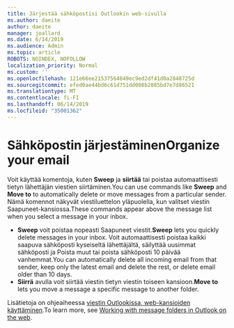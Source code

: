 ```yaml
---
title: Järjestää sähköpostisi Outlookin web-sivulla
ms.author: daeite
author: daeite
manager: joallard
ms.date: 6/14/2019
ms.audience: Admin
ms.topic: article
ROBOTS: NOINDEX, NOFOLLOW
localization_priority: Normal
ms.custom: ''
ms.openlocfilehash: 121e66ee21537564849ec9ed2df41d0a2848725d
ms.sourcegitcommit: efed0ae44bd6c61d751dd008b2885bd7e7d86521
ms.translationtype: MT
ms.contentlocale: fi-FI
ms.lasthandoff: 06/14/2019
ms.locfileid: "35001362"
---
```

# <a name="organize-your-email"></a><span data-ttu-id="0cd4a-102">Sähköpostin järjestäminen</span><span class="sxs-lookup"><span data-stu-id="0cd4a-102">Organize your email</span></span>

<span data-ttu-id="0cd4a-103">Voit käyttää komentoja, kuten **Sweep** ja **siirtää** tai poistaa automaattisesti tietyn lähettäjän viestien siirtäminen.</span><span class="sxs-lookup"><span data-stu-id="0cd4a-103">You can use commands like **Sweep** and **Move to** to automatically delete or move messages from a particular sender.</span></span> <span data-ttu-id="0cd4a-104">Nämä komennot näkyvät viestiluettelon yläpuolella, kun valitset viestin Saapuneet-kansiossa.</span><span class="sxs-lookup"><span data-stu-id="0cd4a-104">These commands appear above the message list when you select a message in your inbox.</span></span>

- <span data-ttu-id="0cd4a-105">**Sweep** voit poistaa nopeasti Saapuneet viestit.</span><span class="sxs-lookup"><span data-stu-id="0cd4a-105">**Sweep** lets you quickly delete messages in your inbox.</span></span> <span data-ttu-id="0cd4a-106">Voit automaattisesti poistaa kaikki saapuva sähköposti kyseiseltä lähettäjältä, säilyttää uusimmat sähköposti ja Poista muut tai poista sähköposti 10 päivää vanhemmat.</span><span class="sxs-lookup"><span data-stu-id="0cd4a-106">You can automatically delete all incoming email from that sender, keep only the latest email and delete the rest, or delete email older than 10 days.</span></span>
- <span data-ttu-id="0cd4a-107">**Siirrä** avulla voit siirtää viestin tietyn viestin toiseen kansioon.</span><span class="sxs-lookup"><span data-stu-id="0cd4a-107">**Move to** lets you move a message a specific message to another folder.</span></span>

<span data-ttu-id="0cd4a-108">Lisätietoja on ohjeaiheessa [viestin Outlookissa, web-kansioiden käyttäminen](https://support.office.com/article/ae0f10d6-54e7-4f29-acd3-78cdc3fdcb9f).</span><span class="sxs-lookup"><span data-stu-id="0cd4a-108">To learn more, see [Working with message folders in Outlook on the web](https://support.office.com/article/ae0f10d6-54e7-4f29-acd3-78cdc3fdcb9f).</span></span>